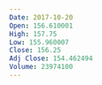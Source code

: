 ```yaml
---
Date: 2017-10-20
Open: 156.610001
High: 157.75
Low: 155.960007
Close: 156.25
Adj Close: 154.462494
Volume: 23974100
---
```

